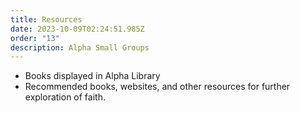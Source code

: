 ```yaml
---
title: Resources
date: 2023-10-09T02:24:51.985Z
order: "13"
description: Alpha Small Groups
---
```


- Books displayed in Alpha Library
- Recommended books, websites, and other resources for further exploration of faith.